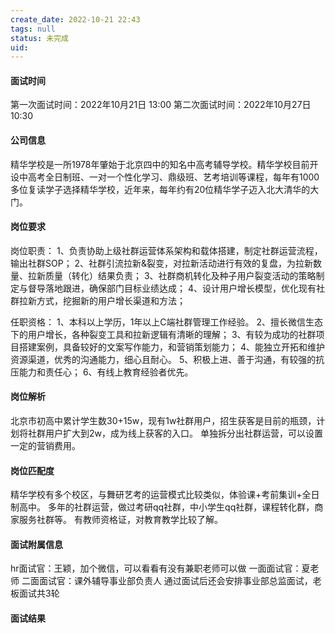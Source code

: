 ```yaml
---
create_date: 2022-10-21 22:43 
tags: null
status: 未完成  
uid: 
---
```


#### 面试时间
第一次面试时间：2022年10月21日 13:00
第二次面试时间：2022年10月27日 10:30
#### 公司信息
精华学校是一所1978年肇始于北京四中的知名中高考辅导学校。精华学校目前开设中高考全日制班、一对一个性化学习、鼎级班、艺考培训等课程，每年有1000多位复读学子选择精华学校，近年来，每年约有20位精华学子迈入北大清华的大门。

#### 岗位要求
岗位职责：
1、负责协助上级社群运营体系架构和载体搭建，制定社群运营流程，输出社群SOP；
2、社群引流拉新&裂变，对拉新活动进行有效的复盘，为拉新数量、拉新质量（转化）结果负责；
3、社群商机转化及种子用户裂变活动的策略制定与督导落地跟进，确保部门目标业绩达成；
4、设计用户增长模型，优化现有社群拉新方式，挖掘新的用户增长渠道和方法；

任职资格：
1、本科以上学历，1年以上C端社群管理工作经验。
2、擅长微信生态下的用户增长，各种裂变工具和拉新逻辑有清晰的理解；
3、有较为成功的社群项目搭建案例，具备较好的文案写作能力，和营销策划能力；
4、能独立开拓和维护资源渠道，优秀的沟通能力，细心且耐心。
5、积极上进、善于沟通，有较强的抗压能力和责任心；
6、有线上教育经验者优先。

#### 岗位解析
北京市初高中累计学生数30+15w，现有1w社群用户，招生获客是目前的瓶颈，计划将社群用户扩大到2w，成为线上获客的入口。
单独拆分出社群运营，可以设置一定的营销费用。

#### 岗位匹配度
精华学校有多个校区，与舞研艺考的运营模式比较类似，体验课+考前集训+全日制高中。
多年的社群运营，做过考研qq社群，中小学生qq社群，课程转化群，商家服务社群等。
有教师资格证，对教育教学比较了解。

#### 面试附属信息
hr面试官：王颖，加个微信，可以看看有没有兼职老师可以做
一面面试官：夏老师
二面面试官：课外辅导事业部负责人
通过面试后还会安排事业部总监面试，老板面试共3轮

#### 面试结果
